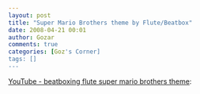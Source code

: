 ```yaml
---
layout: post
title: "Super Mario Brothers theme by Flute/Beatbox"
date: 2008-04-21 00:01
author: Gozar
comments: true
categories: [Goz's Corner]
tags: []
---
```

<a href="http://youtube.com/watch?v=crfrKqFp0Zg">YouTube - beatboxing flute super mario brothers theme</a>:<blockquote></blockquote>
